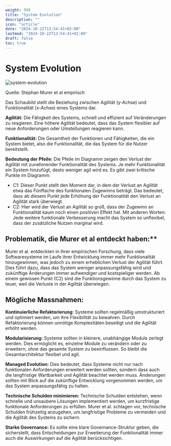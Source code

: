 ```yaml
---
weight: 999
title: "System Evolution"
description: ""
icon: "article"
date: "2024-10-22T13:54:41+02:00"
lastmod: "2024-10-22T13:54:41+02:00"
draft: false
toc: true
---
```


# System Evolution

![system-evolution](/images/system-evolution.png)

Quelle: Stephan Murer et al empirisch

Das Schaubild stellt die Beziehung zwischen Agilität (y-Achse) und Funktionalität (x-Achse) eines Systems dar.

**Agilität:** Die Fähigkeit des Systems,
schnell und effizient auf Veränderungen zu reagieren.
Eine höhere Agilität bedeutet, dass das System flexibler
auf neue Anforderungen oder Umstellungen reagieren kann.

**Funktionalität:** Die Gesamtheit der Funktionen und Fähigkeiten,
die ein System bietet, also die Funktionalität,
die das System für die Nutzer bereitstellt.

**Bedeutung der Pfeile:**
Die Pfeile im Diagramm zeigen den Verlust der Agilität mit
zunehmender Funktionalität des Systems.
Je mehr Funktionalität ein System hinzufügt,
desto weniger agil wird es. Es gibt zwei kritische Punkte im Diagramm:
- C1: Dieser Punkt stellt den Moment dar, in dem der Verlust an Agilität etwa das Fünffache des funktionalen Zugewinns beträgt. Das bedeutet, dass ab diesem Punkt jede Erhöhung der Funktionalität den Verlust an Agilität stark überwiegt.
- C2: Hier wird der Verlust an Agilität so groß, dass der Zugewinn an Funktionalität kaum noch einen positiven Effekt hat. Mit anderen Worten: Jede weitere funktionale Verbesserung macht das System so unflexibel, dass der zusätzliche Nutzen marginal wird.

## Problematik, die Murer et al entdeckt haben:**

Murer et al. entdeckten in ihrer empirischen Forschung,
dass viele Softwaresysteme im Laufe ihrer Entwicklung
immer mehr Funktionalität hinzugewinnen,
was jedoch zu einem erheblichen Verlust der Agilität führt.
Dies führt dazu, dass das System weniger anpassungsfähig wird und
zukünftige Änderungen immer aufwendiger und kostspieliger werden.
Ab einem gewissen Punkt (C2) sind die Funktionsgewinne durch das System zu teuer,
weil die Verluste in der Agilität überwiegen.

## Mögliche Massnahmen:

**Kontinuierliche Refaktorierung:** Systeme sollten regelmäßig umstrukturiert und optimiert werden,
um ihre Flexibilität zu bewahren. Durch Refaktorierung können unnötige Komplexitäten beseitigt und
die Agilität erhöht werden.

**Modularisierung:** Systeme sollten in kleinere, unabhängige Module zerlegt werden.
Dies ermöglicht es, einzelne Module zu verändern oder zu erweitern,
ohne das gesamte System zu beeinflussen. So bleibt die Gesamtarchitektur flexibel und agil.

**Managed Evolution:** Dies bedeutet, dass Systeme nicht nur nach funktionalen Anforderungen
erweitert werden sollten, sondern dass auch die langfristige Wartbarkeit und Agilität beachtet
werden muss. Änderungen sollten mit Blick auf die zukünftige Entwicklung vorgenommen werden,
um das System anpassungsfähig zu halten.

**Technische Schulden minimieren:** Technische Schulden entstehen, wenn schnelle und unsaubere
Lösungen implementiert werden, um kurzfristige funktionale Anforderungen zu erfüllen.
Murer et al. schlagen vor, technische Schulden frühzeitig anzugehen,
um langfristige Probleme zu vermeiden und die Agilität des Systems zu sichern.

**Starke Governance:** Es sollte eine klare Governance-Struktur geben, die sicherstellt,
dass Entscheidungen zur Erweiterung der Funktionalität immer auch die Auswirkungen
auf die Agilität berücksichtigen.
